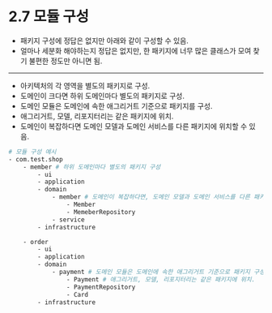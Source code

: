 # 2.7 모듈 구성
- 패키지 구성에 정답은 없지만 아래와 같이 구성할 수 있음.
- 얼마나 세분화 해야하는지 정답은 없지만, 한 패키지에 너무 많은 클래스가 모여 찾기 불편한 정도만 아니면 됨.
---
- 아키텍처의 각 영역을 별도의 패키지로 구성.
- 도메인이 크다면 하위 도메인마다 별도의 패키지로 구성.
- 도메인 모듈은 도메인에 속한 애그리거트 기준으로 패키지를 구성.
- 애그리거트, 모델, 리포지터리는 같은 패키지에 위치.
- 도메인이 복잡하다면 도메인 모델과 도메인 서비스를 다른 패키지에 위치할 수 있음.

```bash
# 모듈 구성 예시
- com.test.shop
    - member # 하위 도메인마다 별도의 패키지 구성 
        - ui
        - application
        - domain
            - member # 도메인이 복잡하다면, 도메인 모델과 도메인 서비스를 다른 패키지에 위치.
                - Member
                - MemeberRepository
            - service
        - infrastructure

    - order
        - ui
        - application
        - domain
            - payment # 도메인 모듈은 도메인에 속한 애그리거트 기준으로 패키지 구성.
                - Payment # 애그리거트, 모델, 리포지터리는 같은 패키지에 위치.
                - PaymentRepository
                - Card
        - infrastructure
```